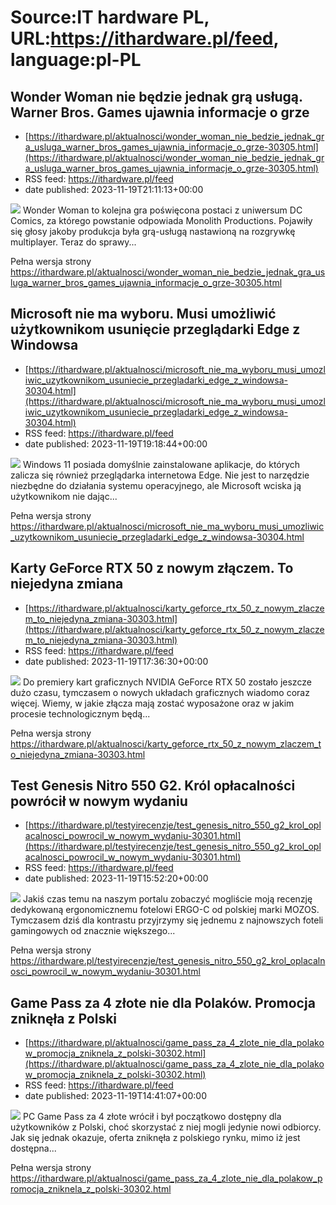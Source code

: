 # Source:IT hardware PL, URL:https://ithardware.pl/feed, language:pl-PL

## Wonder Woman nie będzie jednak grą usługą. Warner Bros. Games ujawnia informacje o grze
 - [https://ithardware.pl/aktualnosci/wonder_woman_nie_bedzie_jednak_gra_usluga_warner_bros_games_ujawnia_informacje_o_grze-30305.html](https://ithardware.pl/aktualnosci/wonder_woman_nie_bedzie_jednak_gra_usluga_warner_bros_games_ujawnia_informacje_o_grze-30305.html)
 - RSS feed: https://ithardware.pl/feed
 - date published: 2023-11-19T21:11:13+00:00

<img src="https://ithardware.pl/artykuly/min/30305_1.jpg" />            Wonder Woman to kolejna gra poświęcona postaci z uniwersum DC Comics, za kt&oacute;rego powstanie odpowiada&nbsp;Monolith Productions. Pojawiły się głosy jakoby produkcja była grą-usługą nastawioną na rozgrywkę multiplayer. Teraz do sprawy...
            <p>Pełna wersja strony <a href="https://ithardware.pl/aktualnosci/wonder_woman_nie_bedzie_jednak_gra_usluga_warner_bros_games_ujawnia_informacje_o_grze-30305.html">https://ithardware.pl/aktualnosci/wonder_woman_nie_bedzie_jednak_gra_usluga_warner_bros_games_ujawnia_informacje_o_grze-30305.html</a></p>

## Microsoft nie ma wyboru. Musi umożliwić użytkownikom usunięcie przeglądarki Edge z Windowsa
 - [https://ithardware.pl/aktualnosci/microsoft_nie_ma_wyboru_musi_umozliwic_uzytkownikom_usuniecie_przegladarki_edge_z_windowsa-30304.html](https://ithardware.pl/aktualnosci/microsoft_nie_ma_wyboru_musi_umozliwic_uzytkownikom_usuniecie_przegladarki_edge_z_windowsa-30304.html)
 - RSS feed: https://ithardware.pl/feed
 - date published: 2023-11-19T19:18:44+00:00

<img src="https://ithardware.pl/artykuly/min/30304_1.jpg" />            Windows 11 posiada domyślnie zainstalowane aplikacje, do kt&oacute;rych zalicza się r&oacute;wnież przeglądarka internetowa Edge. Nie jest to narzędzie niezbędne do działania systemu operacyjnego, ale Microsoft wciska ją użytkownikom nie dając...
            <p>Pełna wersja strony <a href="https://ithardware.pl/aktualnosci/microsoft_nie_ma_wyboru_musi_umozliwic_uzytkownikom_usuniecie_przegladarki_edge_z_windowsa-30304.html">https://ithardware.pl/aktualnosci/microsoft_nie_ma_wyboru_musi_umozliwic_uzytkownikom_usuniecie_przegladarki_edge_z_windowsa-30304.html</a></p>

## Karty GeForce RTX 50 z nowym złączem. To niejedyna zmiana
 - [https://ithardware.pl/aktualnosci/karty_geforce_rtx_50_z_nowym_zlaczem_to_niejedyna_zmiana-30303.html](https://ithardware.pl/aktualnosci/karty_geforce_rtx_50_z_nowym_zlaczem_to_niejedyna_zmiana-30303.html)
 - RSS feed: https://ithardware.pl/feed
 - date published: 2023-11-19T17:36:30+00:00

<img src="https://ithardware.pl/artykuly/min/30303_1.jpg" />            Do premiery kart graficznych NVIDIA GeForce RTX 50 zostało jeszcze dużo czasu, tymczasem o nowych układach graficznych wiadomo&nbsp;coraz więcej. Wiemy, w jakie złącza mają zostać wyposażone oraz w jakim procesie technologicznym będą...
            <p>Pełna wersja strony <a href="https://ithardware.pl/aktualnosci/karty_geforce_rtx_50_z_nowym_zlaczem_to_niejedyna_zmiana-30303.html">https://ithardware.pl/aktualnosci/karty_geforce_rtx_50_z_nowym_zlaczem_to_niejedyna_zmiana-30303.html</a></p>

## Test Genesis Nitro 550 G2. Król opłacalności powrócił w nowym wydaniu
 - [https://ithardware.pl/testyirecenzje/test_genesis_nitro_550_g2_krol_oplacalnosci_powrocil_w_nowym_wydaniu-30301.html](https://ithardware.pl/testyirecenzje/test_genesis_nitro_550_g2_krol_oplacalnosci_powrocil_w_nowym_wydaniu-30301.html)
 - RSS feed: https://ithardware.pl/feed
 - date published: 2023-11-19T15:52:20+00:00

<img src="https://ithardware.pl/artykuly/min/30301_1.png" />            Jakiś czas temu na naszym portalu zobaczyć mogliście moją recenzję dedykowaną ergonomicznemu fotelowi ERGO-C od polskiej marki MOZOS. Tymczasem dziś dla kontrastu przyjrzymy się jednemu z najnowszych foteli gamingowych od znacznie większego...
            <p>Pełna wersja strony <a href="https://ithardware.pl/testyirecenzje/test_genesis_nitro_550_g2_krol_oplacalnosci_powrocil_w_nowym_wydaniu-30301.html">https://ithardware.pl/testyirecenzje/test_genesis_nitro_550_g2_krol_oplacalnosci_powrocil_w_nowym_wydaniu-30301.html</a></p>

## Game Pass za 4 złote nie dla Polaków. Promocja zniknęła z Polski
 - [https://ithardware.pl/aktualnosci/game_pass_za_4_zlote_nie_dla_polakow_promocja_zniknela_z_polski-30302.html](https://ithardware.pl/aktualnosci/game_pass_za_4_zlote_nie_dla_polakow_promocja_zniknela_z_polski-30302.html)
 - RSS feed: https://ithardware.pl/feed
 - date published: 2023-11-19T14:41:07+00:00

<img src="https://ithardware.pl/artykuly/min/30302_1.jpg" />            PC Game Pass za 4 złote wr&oacute;cił&nbsp;i był początkowo dostępny&nbsp;dla użytkownik&oacute;w z Polski, choć skorzystać z niej mogli jedynie nowi odbiorcy. Jak się jednak okazuje, oferta zniknęła z polskiego rynku, mimo iż jest dostępna...
            <p>Pełna wersja strony <a href="https://ithardware.pl/aktualnosci/game_pass_za_4_zlote_nie_dla_polakow_promocja_zniknela_z_polski-30302.html">https://ithardware.pl/aktualnosci/game_pass_za_4_zlote_nie_dla_polakow_promocja_zniknela_z_polski-30302.html</a></p>

